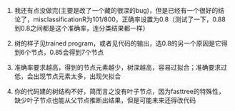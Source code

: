 1. 我还有点没做完(主要是改了一个藏的很深的bug)，但是已经有一个很好的结论了，misclassificationR为101/800，正确率设置为0.8（测试了一下，0.88到0.8之间都是这个准确率，连分类结果都一样）

2. 树的样子见trained program，或者见代码的输出，选0.8的另一个原因是它得到6个节点，0.85会得到7个节点

3. 准确率要求越高，得到的节点元素越少，树深越高，容易过拟合；准确要求过低，会出现节点元素太多，出现欠拟合

4. 你的代码建的树结构不好，简而言之没有叶子节点，因为fasttree的特殊性，缺少叶子节点也能从父节点推断出结果，但是可能未来还得改代码